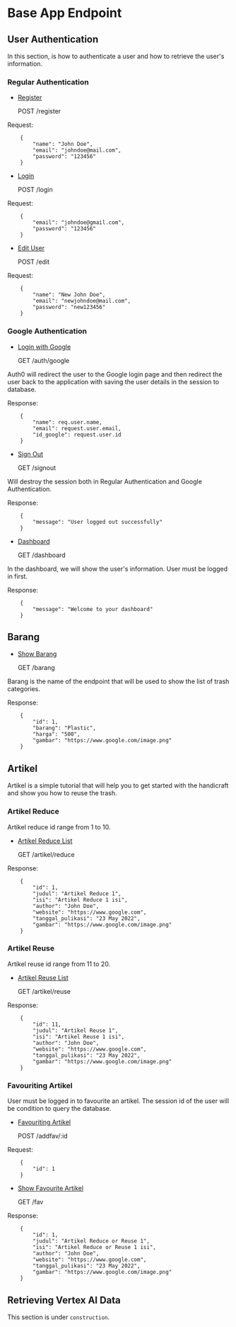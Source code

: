 # Base App Endpoint

## User Authentication

In this section, is how to authenticate a user and how to retrieve the user's
information.

### Regular Authentication

-   [Register](#register)

    POST /register

Request:

```
    {
        "name": "John Doe",
        "email": "johndoe@mail.com",
        "password": "123456"
    }
```

-   [Login](#login)

    POST /login

Request:

```
    {
        "email": "johndoe@gmail.com",
        "password": "123456"
    }
```

-   [Edit User](#edit-user)

    POST /edit

Request:

```
    {
        "name": "New John Doe",
        "email": "newjohndoe@mail.com",
        "password": "new123456"
    }
```

### Google Authentication

-   [Login with Google](#login-with-google)

    GET /auth/google

Auth0 will redirect the user to the Google login page and then redirect the user
back to the application with saving the user details in the session to database.

Response:

```
    {
        "name": req.user.name,
        "email": request.user.email,
        "id_google": request.user.id
    }
```

-   [Sign Out](#sign-out)

    GET /signout

Will destroy the session both in Regular Authentication and Google
Authentication.

Response:

```
    {
        "message": "User logged out successfully"
    }
```

-   [Dashboard](#dashboard)

    GET /dashboard

In the dashboard, we will show the user's information. User must be logged in
first.

Response:

```
    {
        "message": "Welcome to your dashboard"
    }
```

## Barang

-   [Show Barang](#show-barang)

    GET /barang

Barang is the name of the endpoint that will be used to show the list of trash
categories.

Response:

```
    {
        "id": 1,
        "barang": "Plastic",
        "harga": "500",
        "gambar": "https://www.google.com/image.png"
    }
```

## Artikel

Artikel is a simple tutorial that will help you to get started with the
handicraft and show you how to reuse the trash.

### Artikel Reduce

Artikel reduce id range from 1 to 10.

-   [Artikel Reduce List](#artikel-reduce-list)

    GET /artikel/reduce

Response:

```
    {
        "id": 1,
        "judul": "Artikel Reduce 1",
        "isi": "Artikel Reduce 1 isi",
        "author": "John Doe",
        "website": "https://www.google.com",
        "tanggal_pulikasi": "23 May 2022",
        "gambar": "https://www.google.com/image.png"
    }
```

### Artikel Reuse

Artikel reuse id range from 11 to 20.

-   [Artikel Reuse List](#artikel-reuse-list)

    GET /artikel/reuse

Response:

```
    {
        "id": 11,
        "judul": "Artikel Reuse 1",
        "isi": "Artikel Reuse 1 isi",
        "author": "John Doe",
        "website": "https://www.google.com",
        "tanggal_pulikasi": "23 May 2022",
        "gambar": "https://www.google.com/image.png"
    }
```

### Favouriting Artikel

User must be logged in to favourite an artikel. The session id of the user will
be condition to query the database.

-   [Favouriting Artikel](#favouriting-artikel)

    POST /addfav/:id

Request:

```
    {
        "id": 1
    }
```

-   [Show Favourite Artikel](#show-favourite-artikel)

    GET /fav

Response:

```
    {
        "id": 1,
        "judul": "Artikel Reduce or Reuse 1",
        "isi": "Artikel Reduce or Reuse 1 isi",
        "author": "John Doe",
        "website": "https://www.google.com",
        "tanggal_pulikasi": "23 May 2022",
        "gambar": "https://www.google.com/image.png"
    }
```

## Retrieving Vertex AI Data

This section is under `construction`.
